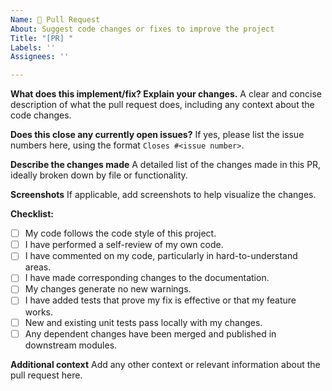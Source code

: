```yaml
---
Name: 📝 Pull Request
About: Suggest code changes or fixes to improve the project
Title: "[PR] "
Labels: ''
Assignees: ''

---
```


**What does this implement/fix? Explain your changes.**
A clear and concise description of what the pull request does, including any context about the code changes.

**Does this close any currently open issues?**
If yes, please list the issue numbers here, using the format `Closes #<issue number>`.

**Describe the changes made**
A detailed list of the changes made in this PR, ideally broken down by file or functionality.

**Screenshots**
If applicable, add screenshots to help visualize the changes.

**Checklist:**
- [ ] My code follows the code style of this project.
- [ ] I have performed a self-review of my own code.
- [ ] I have commented on my code, particularly in hard-to-understand areas.
- [ ] I have made corresponding changes to the documentation.
- [ ] My changes generate no new warnings.
- [ ] I have added tests that prove my fix is effective or that my feature works.
- [ ] New and existing unit tests pass locally with my changes.
- [ ] Any dependent changes have been merged and published in downstream modules.

**Additional context**
Add any other context or relevant information about the pull request here.
